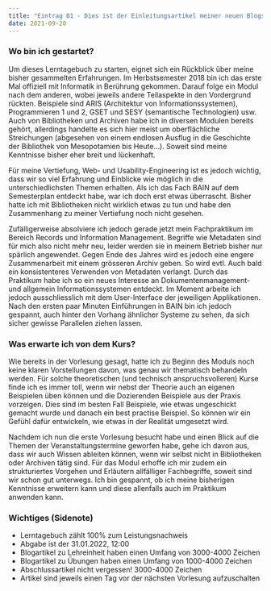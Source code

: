 ```yaml
---
title: "Eintrag 01 - Dies ist der Einleitungsartikel meiner neuen Blogserie"
date: 2021-09-20
---
```



### Wo bin ich gestartet?

Um dieses Lerntagebuch zu starten, eignet sich ein Rückblick über meine bisher gesammelten Erfahrungen. Im Herbstsemester 2018 bin ich das erste Mal offiziell mit Informatik in Berührung gekommen. Darauf folge ein Modul nach dem anderen, wobei jeweils andere Teilaspekte in den Vordergrund rückten. Beispiele sind ARIS (Architektur von Informationssystemen), Programmieren 1 und 2, GSET und SESY (semantische Technologien) usw. Auch von Bibliotheken und Archiven habe ich in diversen Modulen bereits gehört, allerdings handelte es sich hier meist um oberflächliche Streichungen (abgesehen von einem endlosen Ausflug in die Geschichte der Bibliothek von Mesopotamien bis Heute…). Soweit sind meine Kenntnisse bisher eher breit und lückenhaft.

Für meine Vertiefung, Web- und Usability-Engineering ist es jedoch wichtig, dass wir so viel Erfahrung und Einblicke wie möglich in die unterschiedlichsten Themen erhalten. Als ich das Fach BAIN auf dem Semesterplan entdeckt habe, war ich doch erst etwas überrascht. Bisher hatte ich mit Bibliotheken nicht wirklich etwas zu tun und habe den Zusammenhang zu meiner Vertiefung noch nicht gesehen. 

Zufälligerweise absolviere ich jedoch gerade jetzt mein Fachpraktikum im Bereich Records und Information Management. Begriffe wie Metadaten sind für mich also nicht mehr neu, leider werden sie in meinem Betrieb bisher nur spärlich angewendet. Gegen Ende des Jahres wird es jedoch eine engere Zusammenarbeit mit einem grösseren Archiv geben. So wird evtl. Auch bald ein konsistenteres Verwenden von Metadaten verlangt. Durch das Praktikum habe ich so ein neues Interesse an Dokumentenmanagement- und allgemein Informationssystemen entdeckt. Im Moment arbeite ich jedoch ausschliesslich mit dem User-Interface der jeweiligen Applikationen. Nach den ersten paar Minuten Einführungen in BAIN bin ich jedoch gespannt, auch hinter den Vorhang ähnlicher Systeme zu sehen, da sich sicher gewisse Parallelen ziehen lassen.

### Was erwarte ich von dem Kurs?

Wie bereits in der Vorlesung gesagt, hatte ich zu Beginn des Moduls noch keine klaren Vorstellungen davon, was genau wir thematisch behandeln werden. Für solche theoretischen (und technisch anspruchsvolleren) Kurse finde ich es immer toll, wenn wir nebst der Theorie auch an eigenen Beispielen üben können und die Dozierenden Beispiele aus der Praxis vorzeigen. Dies sind im besten Fall Beispiele, wie etwas ungeschickt gemacht wurde und danach ein best practise Beispiel. So können wir ein Gefühl dafür entwickeln, wie etwas in der Realität umgesetzt wird.

Nachdem ich nun die erste Vorlesung besucht habe und einen Blick auf die Themen der Veranstaltungstermine geworfen habe, gehe ich davon aus, dass wir auch Wissen ableiten können, wenn wir selbst nicht in Bibliotheken oder Archiven tätig sind. Für das Modul erhoffe ich mir zudem ein strukturiertes Vorgehen und Erläutern allfälliger Fachbegriffe, soweit sind wir schon gut unterwegs. Ich bin gespannt, ob ich meine bisherigen Kenntnisse erweitern kann und diese allenfalls auch im Praktikum anwenden kann. 

### Wichtiges (Sidenote)
- Lerntagebuch zählt 100% zum Leistungsnachweis
- Abgabe ist der 31.01.2022, 12:00
- Blogartikel zu Lehreinheit haben einen Umfang von 3000-4000 Zeichen
- Blogartikel zu Übungen haben einen Umfang von 1000-4000 Zeichen
- Abschlussartikel nicht vergessen! 3000-4000 Zeichen
- Artikel sind jeweils einen Tag vor der nächsten Vorlesung aufzuschalten 
